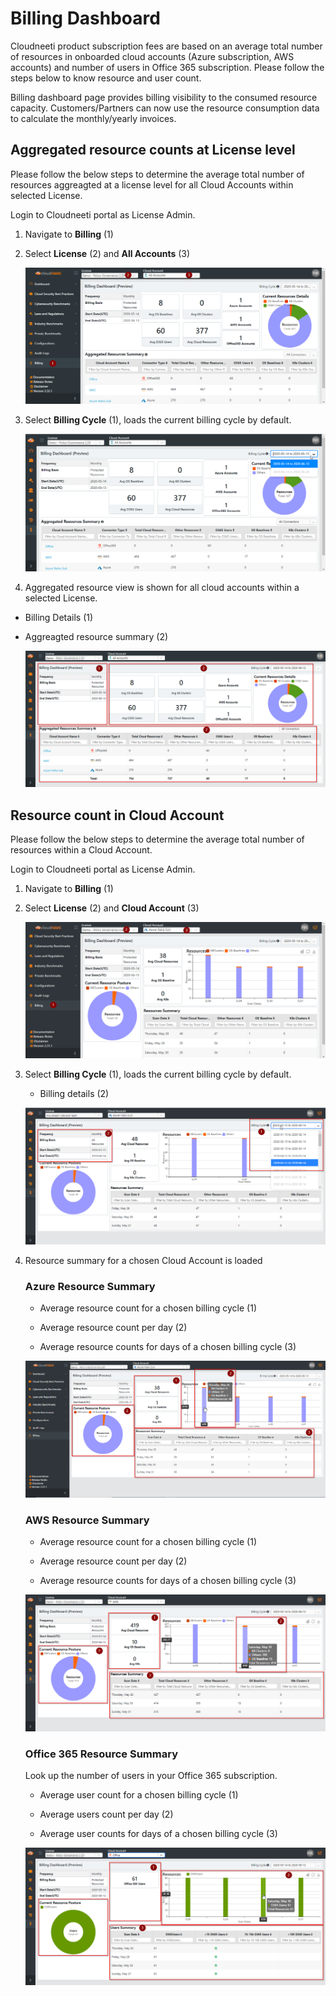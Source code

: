Billing Dashboard
=================

Cloudneeti product subscription fees are based on an average total number of resources in
onboarded cloud accounts (Azure subscription, AWS accounts) and number of users
in Office 365 subscription. Please follow the steps below to know resource
and user count. 

Billing dashboard page provides billing visibility to the consumed resource capacity. Customers/Partners can now use the resource consumption data to calculate the monthly/yearly invoices. 


Aggregated resource counts at License level
-------------------------------------------

Please follow the below steps to determine the average total number of resources aggreagted at a license level for all Cloud Accounts within selected License.

Login to Cloudneeti portal as License Admin.

1. Navigate to **Billing** (1)

2. Select **License** (2) and **All Accounts** (3)

    ![Azure Resources](.././images/billingDashboard/billingDashboard_All_1.png#thumbnail)

3. Select **Billing Cycle** (1), loads the current billing cycle by default.

    ![Azure Resources](.././images/billingDashboard/billingDashboard_All_1a.png#thumbnail)

4. Aggregated resource view is shown for all cloud accounts within a selected License.
 - Billing Details (1)
 - Aggreagted resource summary (2)

    ![Azure Resources](.././images/billingDashboard/billingDashboard_All_2.png#thumbnail)


Resource count in Cloud Account
--------------------------------

Please follow the below steps to determine the average total number of resources within
a Cloud Account.

Login to Cloudneeti portal as License Admin.


1. Navigate to **Billing** (1)

2. Select **License** (2) and **Cloud Account** (3)

    ![Azure Resources](.././images/billingDashboard/azure_billingDashboard_AccountLevel.png#thumbnail)

3. Select **Billing Cycle** (1), loads the current billing cycle by default.

    - Billing details (2)

    ![Azure Resources](.././images/billingDashboard/azure_billingDashboard_CycleDetails.png#thumbnail)

4. Resource summary for a chosen Cloud Account is loaded

    ### Azure Resource Summary

    - Average resource count for a chosen billing cycle (1)

    - Average resource count per day (2)

    - Average resource counts for days of a chosen billing cycle (3)

    ![Azure Resources](.././images/billingDashboard/azure_billingDashboard_ResourceSummary.png#thumbnail)


    ### AWS Resource Summary

    - Average resource count for a chosen billing cycle (1)

    - Average resource count per day (2)

    - Average resource counts for days of a chosen billing cycle (3)

    ![AWS Resources](.././images/billingDashboard/aws_billingDashboard_ResourceSummary.png#thumbnail)


    ### Office 365 Resource Summary
    
    Look up the number of users in your Office 365 subscription.

    - Average user count for a chosen billing cycle (1)

    - Average users count per day (2)

    - Average user counts for days of a chosen billing cycle (3)

    ![Office 365 Resources](.././images/billingDashboard/o365_billingDashboard_ResourceSummary.png#thumbnail)